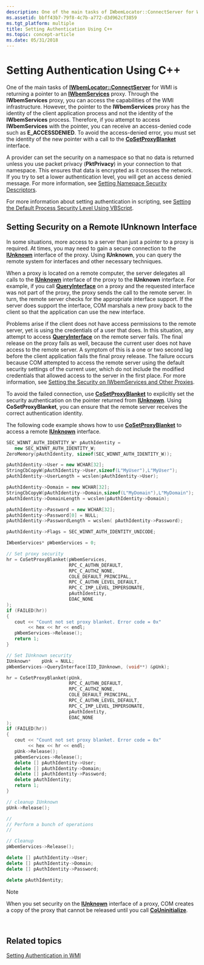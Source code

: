```yaml
---
description: One of the main tasks of IWbemLocator::ConnectServer for WMI is returning a pointer to an IWbemServices proxy.
ms.assetid: bbff43b7-79f8-4c7b-a772-d3d962cf3859
ms.tgt_platform: multiple
title: Setting Authentication Using C++
ms.topic: concept-article
ms.date: 05/31/2018
---
```


# Setting Authentication Using C++

One of the main tasks of [**IWbemLocator::ConnectServer**](/windows/desktop/api/Wbemcli/nf-wbemcli-iwbemlocator-connectserver) for WMI is returning a pointer to an [**IWbemServices**](/windows/desktop/api/WbemCli/nn-wbemcli-iwbemservices) proxy. Through the **IWbemServices** proxy, you can access the capabilities of the WMI infrastructure. However, the pointer to the **IWbemServices** proxy has the identity of the client application process and not the identity of the **IWbemServices** process. Therefore, if you attempt to access **IWbemServices** with the pointer, you can receive an access-denied code such as **E\_ACCESSDENIED**. To avoid the access-denied error, you must set the identity of the new pointer with a call to the [**CoSetProxyBlanket**](/windows/win32/api/combaseapi/nf-combaseapi-cosetproxyblanket) interface.

A provider can set the security on a namespace so that no data is returned unless you use packet privacy (**PktPrivacy**) in your connection to that namespace. This ensures that data is encrypted as it crosses the network. If you try to set a lower authentication level, you will get an access denied message. For more information, see [Setting Namepace Security Descriptors](setting-namespace-security-descriptors.md).

For more information about setting authentication in scripting, see [Setting the Default Process Security Level Using VBScript](setting-the-default-process-security-level-using-vbscript.md).

## Setting Security on a Remote IUnknown Interface

In some situations, more access to a server than just a pointer to a proxy is required. At times, you may need to gain a secure connection to the [**IUnknown**](/windows/win32/api/unknwn/nn-unknwn-iunknown) interface of the proxy. Using **IUnknown**, you can query the remote system for interfaces and other necessary techniques.

When a proxy is located on a remote computer, the server delegates all calls to the [**IUnknown**](/windows/win32/api/unknwn/nn-unknwn-iunknown) interface of the proxy to the **IUnknown** interface. For example, if you call [**QueryInterface**](/windows/win32/api/unknwn/nf-unknwn-iunknown-queryinterface(q)) on a proxy and the requested interface was not part of the proxy, the proxy sends the call to the remote server. In turn, the remote server checks for the appropriate interface support. If the server does support the interface, COM marshals a new proxy back to the client so that the application can use the new interface.

Problems arise if the client does not have access permissions to the remote server, yet is using the credentials of a user that does. In this situation, any attempt to access [**QueryInterface**](/windows/win32/api/unknwn/nf-unknwn-iunknown-queryinterface(q)) on the remote server fails. The final release on the proxy fails as well, because the current user does not have access to the remote server. A symptom of this is a one or two second lag before the client application fails the final proxy release. The failure occurs because COM attempted to access the remote server using the default security settings of the current user, which do not include the modified credentials that allowed access to the server in the first place. For more information, see [Setting the Security on IWbemServices and Other Proxies](setting-the-security-on-iwbemservices-and-other-proxies.md).

To avoid the failed connection, use [**CoSetProxyBlanket**](/windows/win32/api/combaseapi/nf-combaseapi-cosetproxyblanket) to explicitly set the security authentication on the pointer returned from [**IUnknown**](/windows/win32/api/unknwn/nn-unknwn-iunknown). Using **CoSetProxyBlanket**, you can ensure that the remote server receives the correct authentication identity.

The following code example shows how to use [**CoSetProxyBlanket**](/windows/win32/api/combaseapi/nf-combaseapi-cosetproxyblanket) to access a remote [**IUnknown**](/windows/win32/api/unknwn/nn-unknwn-iunknown) interface.


```C++
SEC_WINNT_AUTH_IDENTITY_W* pAuthIdentity = 
   new SEC_WINNT_AUTH_IDENTITY_W;
ZeroMemory(pAuthIdentity, sizeof(SEC_WINNT_AUTH_IDENTITY_W));

pAuthIdentity->User = new WCHAR[32];
StringCbCopyW(pAuthIdentity->User,sizeof(L"MyUser"),L"MyUser");
pAuthIdentity->UserLength = wcslen(pAuthIdentity->User);

pAuthIdentity->Domain = new WCHAR[32];
StringCbCopyW(pAuthIdentity->Domain,sizeof(L"MyDomain"),L"MyDomain");
pAuthIdentity->DomainLength = wcslen(pAuthIdentity->Domain);

pAuthIdentity->Password = new WCHAR[32];
pAuthIdentity->Password[0] = NULL;
pAuthIdentity->PasswordLength = wcslen( pAuthIdentity->Password);

pAuthIdentity->Flags = SEC_WINNT_AUTH_IDENTITY_UNICODE;

IWbemServices* pWbemServices = 0;

// Set proxy security
hr = CoSetProxyBlanket(pWbemServices, 
                       RPC_C_AUTHN_DEFAULT, 
                       RPC_C_AUTHZ_NONE, 
                       COLE_DEFAULT_PRINCIPAL, 
                       RPC_C_AUTHN_LEVEL_DEFAULT, 
                       RPC_C_IMP_LEVEL_IMPERSONATE, 
                       pAuthIdentity, 
                       EOAC_NONE 
);
if (FAILED(hr))
{
   cout << "Count not set proxy blanket. Error code = 0x"
        << hex << hr << endl;
   pWbemServices->Release();
   return 1;
}

// Set IUnknown security
IUnknown*    pUnk = NULL;
pWbemServices->QueryInterface(IID_IUnknown, (void**) &pUnk);

hr = CoSetProxyBlanket(pUnk, 
                       RPC_C_AUTHN_DEFAULT, 
                       RPC_C_AUTHZ_NONE, 
                       COLE_DEFAULT_PRINCIPAL, 
                       RPC_C_AUTHN_LEVEL_DEFAULT, 
                       RPC_C_IMP_LEVEL_IMPERSONATE, 
                       pAuthIdentity, 
                       EOAC_NONE 
);
if (FAILED(hr))
{
   cout << "Count not set proxy blanket. Error code = 0x"
        << hex << hr << endl;
   pUnk->Release();
   pWbemServices->Release();
   delete [] pAuthIdentity->User;
   delete [] pAuthIdentity->Domain;
   delete [] pAuthIdentity->Password;
   delete pAuthIdentity;   
   return 1;
}

// cleanup IUnknown
pUnk->Release();

//
// Perform a bunch of operations
//

// Cleanup
pWbemServices->Release();

delete [] pAuthIdentity->User;
delete [] pAuthIdentity->Domain;
delete [] pAuthIdentity->Password;

delete pAuthIdentity;
```



> [!Note]  
> When you set security on the [**IUnknown**](/windows/win32/api/unknwn/nn-unknwn-iunknown) interface of a proxy, COM creates a copy of the proxy that cannot be released until you call [**CoUninitialize**](/windows/win32/api/combaseapi/nf-combaseapi-couninitialize).

 

## Related topics

<dl> <dt>

[Setting Authentication in WMI](setting-authentication-in-wmi.md)
</dt> </dl>

 

 
